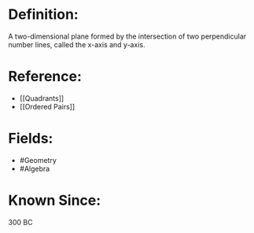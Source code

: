 

# Definition:
A two-dimensional plane formed by the intersection of two perpendicular number lines, called the x-axis and y-axis.

# Reference:
- [[Quadrants]]
- [[Ordered Pairs]]

# Fields: 
- #Geometry
- #Algebra

# Known Since:
300 BC

